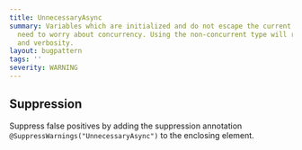 ```yaml
---
title: UnnecessaryAsync
summary: Variables which are initialized and do not escape the current scope do not
  need to worry about concurrency. Using the non-concurrent type will reduce overhead
  and verbosity.
layout: bugpattern
tags: ''
severity: WARNING
---
```


<!--
*** AUTO-GENERATED, DO NOT MODIFY ***
To make changes, edit the @BugPattern annotation or the explanation in docs/bugpattern.
-->



## Suppression
Suppress false positives by adding the suppression annotation `@SuppressWarnings("UnnecessaryAsync")` to the enclosing element.
